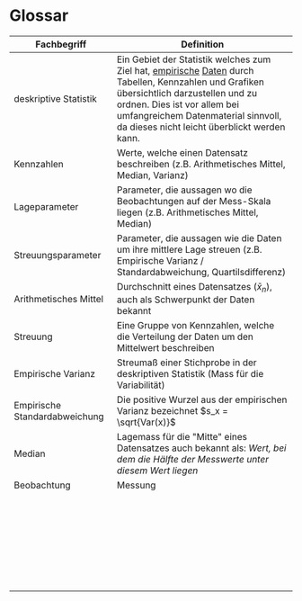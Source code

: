 # Glossar



| Fachbegriff                   | Definition                                                   |
| ----------------------------- | ------------------------------------------------------------ |
| deskriptive Statistik         | Ein Gebiet der Statistik welches zum Ziel hat, [empirische](https://de.wikipedia.org/wiki/Empirisch) [Daten](https://de.wikipedia.org/wiki/Daten) durch Tabellen, Kennzahlen und Grafiken übersichtlich darzustellen und zu ordnen. Dies ist vor allem bei umfangreichem Datenmaterial sinnvoll, da dieses nicht leicht überblickt werden kann. |
| Kennzahlen                    | Werte, welche einen Datensatz beschreiben (z.B. Arithmetisches Mittel, Median, Varianz) |
| Lageparameter                 | Parameter, die aussagen wo die Beobachtungen auf der Mess-Skala liegen (z.B. Arithmetisches Mittel, Median) |
| Streuungsparameter            | Parameter, die aussagen wie die Daten um ihre mittlere Lage streuen (z.B. Empirische Varianz / Standardabweichung, Quartilsdifferenz) |
| Arithmetisches Mittel         | Durchschnitt eines Datensatzes ($\bar{x}_n$), auch als Schwerpunkt der Daten bekannt |
| Streuung                      | Eine Gruppe von Kennzahlen, welche die Verteilung der Daten um den Mittelwert beschreiben |
| Empirische Varianz            | Streumaß einer Stichprobe in der deskriptiven Statistik (Mass für die Variabilität) |
| Empirische Standardabweichung | Die positive Wurzel aus der empirischen Varianz bezeichnet $s_x = \sqrt{Var(x)}$ |
| Median                        | Lagemass für die "Mitte" eines Datensatzes auch bekannt als: <i>Wert, bei dem die Hälfte der Messwerte unter diesem Wert liegen</i> |
| Beobachtung                   | Messung                                                      |
|                               |                                                              |
|                               |                                                              |
|                               |                                                              |
|                               |                                                              |
|                               |                                                              |
|                               |                                                              |
|                               |                                                              |
|                               |                                                              |
|                               |                                                              |
|                               |                                                              |
|                               |                                                              |
|                               |                                                              |
|                               |                                                              |
|                               |                                                              |
|                               |                                                              |
|                               |                                                              |
|                               |                                                              |
|                               |                                                              |
|                               |                                                              |
|                               |                                                              |
|                               |                                                              |
|                               |                                                              |
|                               |                                                              |
|                               |                                                              |
|                               |                                                              |
|                               |                                                              |
|                               |                                                              |
|                               |                                                              |
|                               |                                                              |


